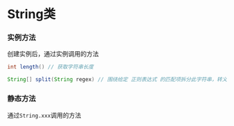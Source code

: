 # String类

### 实例方法

创建实例后，通过实例调用的方法

```java
int length() // 获取字符串长度

String[] split(String regex) // 围绕给定 正则表达式 的匹配项拆分此字符串，转义字符要加\\
```

### 静态方法

通过`String.xxx`调用的方法

```java
```


